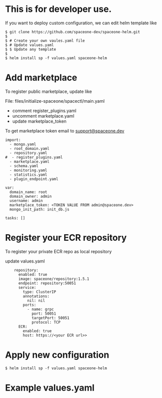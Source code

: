 # This is for developer use.

If you want to deploy custom configuration, we can edit helm template like

```
$ git clone https://github.com/spaceone-dev/spaceone-helm.git
$ 
$ # Create your own vaules.yaml file
$ # Update values.yaml
$ $ Update any template
$
$ helm install sp -f values.yaml spaceone-helm
```

# Add marketplace

To register public marketplace, update like

File: files/initialize-spaceone/spacectl/main.yaml

* comment register_plugins.yaml
* uncomment marketplace.yaml
* update marketplace_token

To get marketplace token email to support@spaceone.dev

```
import:
  - mongo.yaml
  - root_domain.yaml
  - repository.yaml
#  - register_plugins.yaml
  - marketplace.yaml
  - schema.yaml
  - monitoring.yaml
  - statistics.yaml
  - plugin_endpoint.yaml

var:
  domain_name: root
  domain_owner: admin
  username: admin
  marketplace_token: <TOKEN VALUE FROM admin@spaceone.dev>
  mongo_init_path: init_db.js

tasks: []
```

# Register your ECR repository

To register your private ECR repo as local repository

update values.yaml

```
    repository:
      enabled: true
      image: spaceone/repository:1.5.1
      endpoint: repository:50051
      service:
        type: ClusterIP
        annotations:
          nil: nil
        ports:
          - name: grpc
            port: 50051
            targetPort: 50051
            protocol: TCP
      ECR:
        enabled: true
        host: https://<your ECR url>>
```

# Apply new configuration

```
$ helm install sp -f values.yaml spaceone-helm
```

# Example values.yaml

```

